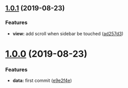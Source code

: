 ## [1.0.1](https://github.com/MHeroBrine/blog/compare/v1.0.0...v1.0.1) (2019-08-23)


### Features

* **view:** add scroll when sidebar be touched ([ad257d3](https://github.com/MHeroBrine/blog/commit/ad257d3))



# [1.0.0](https://github.com/MHeroBrine/blog/compare/e9e2f4e...v1.0.0) (2019-08-23)


### Features

* **data:** first commit ([e9e2f4e](https://github.com/MHeroBrine/blog/commit/e9e2f4e))




